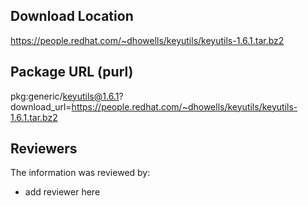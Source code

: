 ## Download Location

https://people.redhat.com/~dhowells/keyutils/keyutils-1.6.1.tar.bz2

## Package URL (purl)

pkg:generic/keyutils@1.6.1?download_url=https://people.redhat.com/~dhowells/keyutils/keyutils-1.6.1.tar.bz2

## Reviewers

The information was reviewed by:

* add reviewer here
